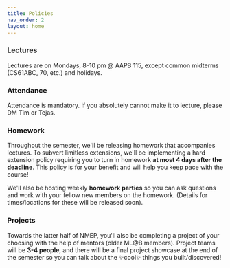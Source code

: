 ```yaml
---
title: Policies
nav_order: 2
layout: home
---
```



### Lectures
Lectures are on Mondays, 8-10 pm @ AAPB 115, except common midterms (CS61ABC, 70, etc.) and holidays.

### Attendance
Attendance is mandatory. If you absolutely cannot make it to lecture, please DM Tim or Tejas.

### Homework
Throughout the semester, we'll be releasing homework that accompanies lectures. To subvert limitless extensions, we'll be implementing a hard extension policy requiring you to turn in homework **at most 4 days after the deadline**. This policy is for your benefit and will help you keep pace with the course!

We'll also be hosting weekly **homework parties** so you can ask questions and work with your fellow new members on the homework. (Details for times/locations for these will be released soon).

### Projects
Towards the latter half of NMEP, you'll also be completing a project of your choosing with the help of mentors (older ML@B members). Project teams will be **3-4 people**, and there will be a final project showcase at the end of the semester so you can talk about the ✨cool✨ things you built/discovered!

